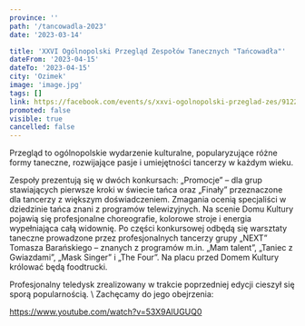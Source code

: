 ```yaml
---
province: ''
path: '/tancowadla-2023'
date: '2023-03-14'

title: 'XXVI Ogólnopolski Przegląd Zespołów Tanecznych "Tańcowadła"'
dateFrom: '2023-04-15'
dateTo: '2023-04-15'
city: 'Ozimek'
image: 'image.jpg'
tags: []
link: https://facebook.com/events/s/xxvi-ogolnopolski-przeglad-zes/912263980124166/
promoted: false
visible: true
cancelled: false
---
```

Przegląd to ogólnopolskie wydarzenie kulturalne, popularyzujące  różne formy taneczne, rozwijające pasje i umiejętności tancerzy w każdym wieku.

Zespoły prezentują się w dwóch konkursach: 
„Promocje” – dla grup stawiających pierwsze kroki w świecie tańca oraz „Finały” przeznaczone dla tancerzy z większym doświadczeniem. Zmagania ocenią specjaliści w dziedzinie tańca znani z programów telewizyjnych. Na scenie Domu Kultury pojawią się profesjonalne choreografie, kolorowe stroje i energia wypełniająca całą widownię. 
Po części konkursowej odbędą się warsztaty taneczne prowadzone przez profesjonalnych tancerzy grupy „NEXT” Tomasza Barańskiego – znanych z programów m.in. „Mam talent”, „Taniec z Gwiazdami”, „Mask Singer” i „The Four”. Na placu przed Domem Kultury królować będą foodtrucki.

Profesjonalny teledysk zrealizowany w trakcie poprzedniej edycji cieszył się sporą popularnością. \ 
Zachęcamy do jego obejrzenia:

https://www.youtube.com/watch?v=53X9AlUGUQ0
